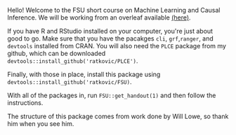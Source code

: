 
Hello! Welcome to the FSU short course on Machine Learning and Causal Inference. We will be working from an overleaf available [(here)](https://www.overleaf.com/read/dhrpjympcfkm).

If you have R and RStudio installed on your computer, you're just about good to go.  Make sure that you have the pacakges `cli`, `grf`,`ranger`, and `devtools` installed from CRAN.  You will also need the `PLCE` package from my github, which can be downloaded `devtools::install_github('ratkovic/PLCE')`. 

Finally, with those in place, install this package using  `devtools::install_github('ratkovic/FSU)`. 

With all of the packages in, run `FSU::get_handout(1)` and then follow the instructions.

The structure of this package comes from work done by Will Lowe, so thank him when you see him.

